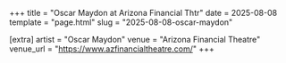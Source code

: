 +++
title = "Oscar Maydon at Arizona Financial Thtr"
date = 2025-08-08
template = "page.html"
slug = "2025-08-08-oscar-maydon"

[extra]
artist = "Oscar Maydon"
venue = "Arizona Financial Theatre"
venue_url = "https://www.azfinancialtheatre.com/"
+++
